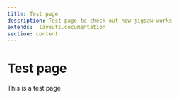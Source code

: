 ```yaml
---
title: Test page
description: Test page to check out how jigsaw works
extends: _layouts.documentation
section: content
---
```


# Test page

This is a test page 

<!--<link rel="stylesheet" href="{{ mix('sf5/core/css/core.css', 'assets') }}">
<link rel="stylesheet" href="{{ mix('sf5/core/css/utility.full.css', 'assets') }}">


<script src="{{ mix('sf5/core/js/core.js', 'assets') }}"></script>
<script src="{{ mix('sf5/core/js/rule.js', 'assets') }}"></script>-->


<!--testing alerts-->
<!--<link rel="stylesheet" href="{{ mix('sf5/component/alerts/css/alerts.css', 'assets') }}">
<script src="{{ mix('sf5/component/alerts/js/alerts.js', 'assets') }}"></script>-->

